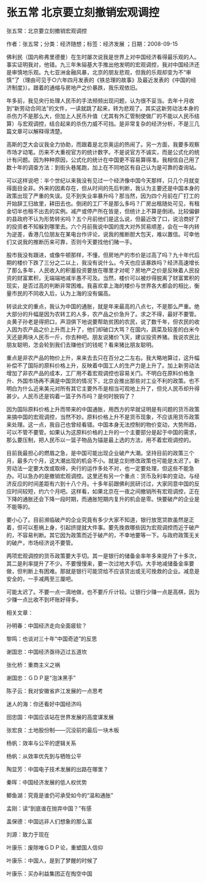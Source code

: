 # 张五常  北京要立刻撤销宏观调控  
  
张五常：北京要立刻撤销宏观调控  
作者：张五常；分类：经济随想；标签：经济发展 ；日期：2008-09-15  
佛利民（国内称弗里德曼）在生时屡次说我是世界上对中国经济看得最乐观的人。事实证明我对，他错。九三年朱镕基大手推出他发明的宏观调控，我对中国经济还是审慎地乐观。九七亚洲金融风暴，北京的朋友悲观，但我的乐观却变为不“审慎”了（理由可见于○六年四月发表的《铁总理的故事》及最近发表的《中国的经济制度》）。跟着的通缩与房地产之价暴跌，我乐观依旧。  
年多前，我见央行处理人民币的手法频频出现问题，认为很不妥当。去年十月收到“新劳动合同法”的文件，一读就跳了起来，转为悲观了。其实这新劳动法本身的杀伤力不是那么大，但加上人民币升值（尤其有外汇管制使做厂的不能以人民币结算）与宏观调控，结合起来的杀伤力威不可挡。是非常复杂的经济分析，不是三几篇文章可以解释得清楚。  
高斯的芝大会议我全力协助，而跟着是北京奥运的热闹了。另一方面，我要多观察市场才动笔。历来不大重视官方的统计数字。不是说官方不诚实，而是公式化的统计有问题。因为种种原因，公式化的统计在中国更不容易算得准。我相信自己用了数十年的调查方法：到街头巷尾跑，加上在不同地区有自己认为是可靠的查询站。  
可以这样说吧：半个世纪以来我没有见过一个经济像中国今天那样，只几个月就变得面目全非。外来的因素存在，但从时间的先后判断，我认为主要还是中国本身的政策出现了严重的失误。见不到失业率暴升吗？那当然，因为四个月前在厂打工的开始辞工归故里，耕田去也。倒闭的工厂不是那么多吗？厂房出租随处可见，有租金切半也租不出去的实例。减产或停产所在皆是，但统计上不算是倒闭。比较偏僻的县政府不认为形势转劣吗？五个月前他们是这么说，但最近改了口，说洽商好了的投资者不知躲到哪里去。六个月前我说中国的庞大对外贸易顺差，会在一年内转为逆差，香港几位朋友在某电台作评论，说我的推断胆大包天，难以置信。可幸他们又说我的推断历来可靠，否则今天要找他们赌一手。  
股市我没有跟进，或像牛顿那样，不懂，但房地产的市价是过高了吗？九十年代后期的楼价下跌了三分之二以上，我没有说什么。今天也应该暴跌吗？经济高速增长了那么多年，人民收入的积蓄投资要放在哪里才对呢？房地产之价是反映着人民投资的财富累积，无端端地减半愚不可及。当然，楼价可以被炒得脱离了财富累积的现实，是否过高的判断非常困难。我喜欢拿上海的楼价与世界各大都会的相比，衡量市民的不同收入后，认为上海的没有偏高。  
转谈此文的重点，我认为中国的通胀，就是年来最高的八点七，不是那么严重。绝大部分的升幅是因为农转工的人多，农产品之价急升了。求之不得，最好不要管。炎黄子孙老是得把口，声泪俱下地说要帮助贫困的农民，说了数千年，但农民的收入因为农产品之价上升而上升了，他们却破口大骂？在国内，蔬菜及较差的白米今天还是两块人民币一斤，你去种吧。朋友说猪价飞天，建议投资养猪。我说农民比朋友聪明，怎会轮到我们去赚他们的钱呢？看来猪比朋友聪明。  
重点是非农产品的物价上升，来来去去只在百分之二左右。我大略地算过，这升幅补偿不了国际的原料价格上升，反映着中国工人的生产力是上升了。加上新劳动法增加了非农产品的成本，工厂用不着宏观调控也容易关门。不明白在原料价格急升、外国市场再不满是中国货的情况下，北京会推出那些对工业不利的政策。也不明白为什么近来美元对所有其它主要外币是相当可观地上升了，但兑人民币却升得甚少。人民币还是钩着一篮子外币吗？是何时脱钩了？  
因为国际原料价格上升而带来的中国通胀，用西方的早就证明是有问题的货币政策来搞中国的宏观调控，当然不妙。原料价格上升不是货币现象，不应该用货币政策来处理。这一点，我自己也曾经看错。中国本身无法控制的物价变动，大势所趋，可以不管不要管。如果认为这原料价格的上升的一个主要部分是起于中国的需求，那么要压制，把人民币以一篮子物品为锚是最上选的方法，用不着宏观调控的。  
目前我最担心的燃眉之急，是中国可能出现企业破产大潮。坚持目前的政策三个月，最多六个月，这大潮出现的机会不小。就是立刻修改政策也可能是太迟了。新劳动法一定要大改或取缔，央行的运作多处不对，也一定要处理，但这些不能急办。可以急办的是撤销宏观调控。这里还有另一个重点：货币及利率的变动，与经济反应的时间差距有六到十八个月。十多年前跟佛利民研讨过，大家同意中国的反应时间较短，约六个月吧。这样看，如果北京在一夜之间撤销所有宏观调控，正在下降的通胀还会下降一段时期，而通胀短期内复升的机会是零。快要破产的企业是不能等的。  
要小心了。目前濒临破产的企业究竟有多少大家不知道，银行放宽贷款虽然是正着，但可以惹祸上身，引起挤提就大件事。要先挽救哪些因为宏观调控而近于破产的，不容易判断。其它因为政策而近于破产的，不幸地要等一下。与政府政策无关的破产，市场经济说不要管。  
两项宏观调控的货币政策要大手切。其一是银行的储备金率年多来提升了十多次，其二是利率提升了不少。不要慢慢来，要一次过地大手切。大手地减储备金率要做，但判断上有困难。那就是银行可能贷给不应该贷出或无可挽救的企业。减息是安全的，一手减两至三厘吧。  
可能太迟了。不要一点一滴地做，也不要斤斤计较。让银行少赚一点是高棋，因为少赚一点比收不到坏账好得多。  
  
相关文章：  
孙明春：中国经济走向全面疲软？  
黎鸣：也谈对三十年“中国奇迹”的反思  
谢国忠：中国经济亟待迈过五道坎  
张化桥：重商主义之祸  
谢国忠：ＧＤＰ是“泡沫黑手”  
陈子云：我对安徽省庐江发展的一点思考  
迷人的海：你还看好中国经济吗  
田忠国：中国应该站在世界发展的高度谋发展  
张宏良：土地股份制——沉没前的最后一块木板  
杨帆：效率与公平的逻辑关系  
杨帆：从效率优先到与牺牲公平  
陶显芳：中国电子技术发展的出路在哪里？  
秦晖：中国经济发展的低人权优势  
鲫鱼湖：究竟是谁仍可承受如今的“温和通胀”  
孟刚：读“到底谁在抛弃中国？”有感  
盖保德：中国远非人们想象的那么富  
刘源：致力于现在  
叶康乐：废除唯ＧＤＰ论，重塑国人信仰  
叶康乐：中国人，是到了梦醒的时候了  
叶康乐：买办利益集团正在掏空中国